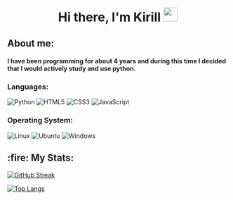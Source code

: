 <h1 align="center">Hi there, I'm Kirill
<img src="https://github.com/blackcater/blackcater/raw/main/images/Hi.gif" height="32"/></h1>


<h2>About me:</h2>
<h4>I have been programming for about 4 years and during this time I decided that I would actively study and use python.</h4>

<h3>Languages:</h3>

![Python](https://img.shields.io/badge/python-3670A0?style=for-the-badge&logo=python&logoColor=ffdd54) ![HTML5](https://img.shields.io/badge/html5-%23E34F26.svg?style=for-the-badge&logo=html5&logoColor=white) ![CSS3](https://img.shields.io/badge/css3-%231572B6.svg?style=for-the-badge&logo=css3&logoColor=white) ![JavaScript](https://img.shields.io/badge/javascript-%23323330.svg?style=for-the-badge&logo=javascript&logoColor=%23F7DF1E)

<h3>Operating System:</h3>

![Linux](https://img.shields.io/badge/Linux-FCC624?style=for-the-badge&logo=linux&logoColor=black) ![Ubuntu](https://img.shields.io/badge/Ubuntu-E95420?style=for-the-badge&logo=ubuntu&logoColor=white) ![Windows](https://img.shields.io/badge/Windows-0078D6?style=for-the-badge&logo=windows&logoColor=white)

<h2>:fire: My Stats:</h2>

[![GitHub Streak](http://github-readme-streak-stats.herokuapp.com?user=shoxrin&theme=dark&background=000000)](https://git.io/streak-stats)

[![Top Langs](https://github-readme-stats.vercel.app/api/top-langs/?username=shoxrin&layout=compact&theme=vision-friendly-dark)](https://github.com/anuraghazra/github-readme-stats)


